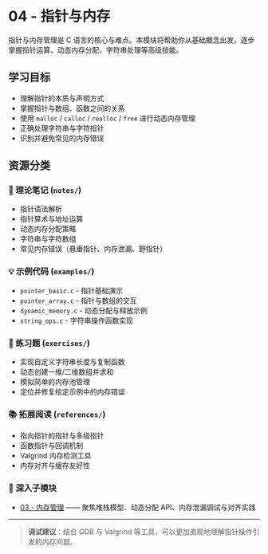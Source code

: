 # 04 - 指针与内存

指针与内存管理是 C 语言的核心与难点。本模块将帮助你从基础概念出发，逐步掌握指针运算、动态内存分配、字符串处理等高级技能。

## 学习目标
- 理解指针的本质与声明方式
- 掌握指针与数组、函数之间的关系
- 使用 `malloc` / `calloc` / `realloc` / `free` 进行动态内存管理
- 正确处理字符串与字符指针
- 识别并避免常见的内存错误

## 资源分类

### 📖 理论笔记 (`notes/`)
- 指针语法解析
- 指针算术与地址运算
- 动态内存分配策略
- 字符串与字符数组
- 常见内存错误（悬垂指针、内存泄漏、野指针）

### 💡 示例代码 (`examples/`)
- `pointer_basic.c` - 指针基础演示
- `pointer_array.c` - 指针与数组的交互
- `dynamic_memory.c` - 动态分配与释放示例
- `string_ops.c` - 字符串操作函数实现

### 🎯 练习题 (`exercises/`)
- 实现自定义字符串长度与复制函数
- 动态创建一维/二维数组并求和
- 模拟简单的内存池管理
- 定位并修复给定示例中的内存错误

### 📚 拓展阅读 (`references/`)
- 指向指针的指针与多级指针
- 函数指针与回调机制
- Valgrind 内存检测工具
- 内存对齐与缓存友好性

### 🧠 深入子模块
- [03 - 内存管理](03_内存管理/README.md) —— 聚焦堆栈模型、动态分配 API、内存泄漏调试与对齐实践

---

> **调试建议**：结合 GDB 与 Valgrind 等工具，可以更加直观地理解指针操作引发的内存问题。
